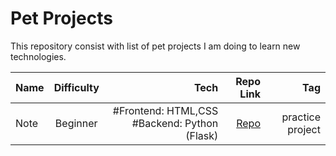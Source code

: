 # Pet Projects
This repository consist with list of pet projects I am doing to learn new technologies.

| Name      | Difficulty  | Tech  | Repo Link | Tag |
| ------------- |:----------------:| -----------:|------:|------:|
| Note |  Beginner | #Frontend: HTML,CSS  #Backend: Python (Flask) |<a href="https://github.com/Nowshin1077/Self-Help"> Repo </a>| practice project|


